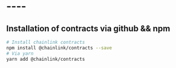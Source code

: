 # ----

## Installation of contracts via github && npm

```sh
# Install chainlink contracts
npm install @chainlink/contracts --save
# Via yarn
yarn add @chainlink/contracts

```
